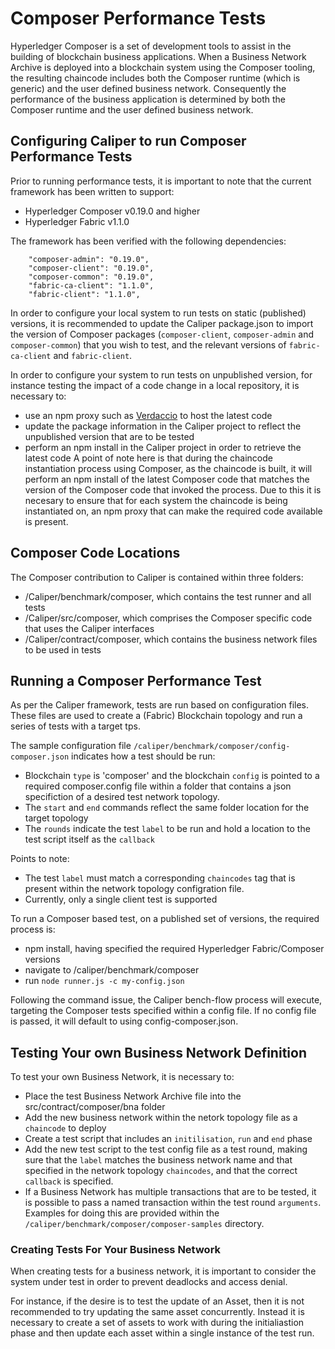 # Composer Performance Tests
Hyperledger Composer is a set of development tools to assist in the building of blockchain business applications. When a Business Network Archive is deployed into a blockchain system using the Composer tooling, the resulting chaincode includes both the Composer runtime (which is generic) and the user defined business network. Consequently the performance of the business application is determined by both the Composer runtime and the user defined business network.

## Configuring Caliper to run Composer Performance Tests
Prior to running performance tests, it is important to note that the current framework has been written to support:
- Hyperledger Composer v0.19.0 and higher
- Hyperledger Fabric v1.1.0

The framework has been verified with the following dependencies:

```
    "composer-admin": "0.19.0",
    "composer-client": "0.19.0",
    "composer-common": "0.19.0",
    "fabric-ca-client": "1.1.0",
    "fabric-client": "1.1.0",
```

In order to configure your local system to run tests on static (published) versions, it is recommended to update the Caliper package.json to import the version of Composer packages (`composer-client`, `composer-admin` and `composer-common`) that you wish to test, and the relevant versions of `fabric-ca-client` and `fabric-client`.

In order to configure your system to run tests on unpublished version, for instance testing the impact of a code change in a local repository, it is necessary to:
- use an npm proxy such as [Verdaccio](https://github.com/verdaccio/verdaccio) to host the latest code
- update the package information in the Caliper project to reflect the unpublished version that are to be tested
- perform an npm install in the Caliper project in order to retrieve the latest code
A point of note here is that during the chaincode instantiation process using Composer, as the chaincode is built, it will perform an npm install of the latest Composer code that matches the version of the Composer code that invoked the process. Due to this it is necesary to ensure that for each system the chaincode is being instantiated on, an npm proxy that can make the required code available is present.

## Composer Code Locations
The Composer contribution to Caliper is contained within three folders:
- /Caliper/benchmark/composer, which contains the test runner and all tests
- /Caliper/src/composer, which comprises the Composer specific code that uses the Caliper interfaces
- /Caliper/contract/composer, which contains the business network files to be used in tests

## Running a Composer Performance Test
As per the Caliper framework, tests are run based on configuration files. These files are used to create a (Fabric) Blockchain topology and run a series of tests with a target tps.

The sample configuration file `/caliper/benchmark/composer/config-composer.json` indicates how a test should be run:
- Blockchain `type` is 'composer' and the blockchain `config` is pointed to a required composer.config file within a folder that contains a json specifiction of a desired test network topology.
- The `start` and `end` commands reflect the same folder location for the target topology
- The `rounds` indicate the test `label` to be run and hold a location to the test script itself as the `callback`

Points to note:
- The test `label` must match a corresponding `chaincodes` tag that is present within the network topology configration file.
- Currently, only a single client test is supported

To run a Composer based test, on a published set of versions, the required process is:
- npm install, having specified the required Hyperledger Fabric/Composer versions
- navigate to /caliper/benchmark/composer
- run `node runner.js -c my-config.json`

Following the command issue, the Caliper bench-flow process will execute, targeting the Composer tests specified within a config file. If no config file is passed, it will default to using config-composer.json. 

## Testing Your own Business Network Definition
To test your own Business Network, it is necessary to:
- Place the test Business Network Archive file into the src/contract/composer/bna folder
- Add the new business network within the netork topology file as a `chaincode` to deploy
- Create a test script that includes an `initilisation`, `run` and `end` phase
- Add the new test script to the test config file as a test round, making sure that the `label` matches the business network name and that specified in the network topology `chaincodes`, and that the correct `callback` is specified.
- If a Business Network has multiple transactions that are to be tested, it is possible to pass a named transaction within the test round `arguments`. Examples for doing this are provided within the `/caliper/benchmark/composer/composer-samples` directory.

### Creating Tests For Your Business Network
When creating tests for a business network, it is important to consider the system under test in order to prevent deadlocks and access denial. 

For instance, if the desire is to test the update of an Asset, then it is not recommended to try updating the same asset concurrently. Instead it is necessary to create a set of assets to work with during the initialiastion phase and then update each asset within a single instance of the test run.